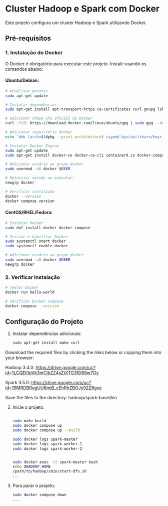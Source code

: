 # Cluster Hadoop e Spark com Docker

Este projeto configura um cluster Hadoop e Spark utilizando Docker.

## Pré-requisitos

### 1. Instalação do Docker

O Docker é obrigatório para executar este projeto. Instale usando os comandos abaixo:

#### Ubuntu/Debian:
```bash
# Atualizar pacotes
sudo apt-get update

# Instalar dependências
sudo apt-get install apt-transport-https ca-certificates curl gnupg lsb-release

# Adicionar chave GPG oficial do Docker
curl -fsSL https://download.docker.com/linux/ubuntu/gpg | sudo gpg --dearmor -o /usr/share/keyrings/docker-archive-keyring.gpg

# Adicionar repositório Docker
echo "deb [arch=$(dpkg --print-architecture) signed-by=/usr/share/keyrings/docker-archive-keyring.gpg] https://download.docker.com/linux/ubuntu $(lsb_release -cs) stable" | sudo tee /etc/apt/sources.list.d/docker.list > /dev/null

# Instalar Docker Engine
sudo apt-get update
sudo apt-get install docker-ce docker-ce-cli containerd.io docker-compose-plugin

# Adicionar usuário ao grupo docker
sudo usermod -aG docker $USER

# Reiniciar sessão ou executar:
newgrp docker

# Verificar instalação
docker --version
docker compose version
```

#### CentOS/RHEL/Fedora:
```bash
# Instalar Docker
sudo dnf install docker docker-compose

# Iniciar e habilitar Docker
sudo systemctl start docker
sudo systemctl enable docker

# Adicionar usuário ao grupo docker
sudo usermod -aG docker $USER
newgrp docker
```

### 2. Verificar Instalação
```bash
# Testar Docker
docker run hello-world

# Verificar Docker Compose
docker compose --version
```

## Configuração do Projeto

1. Instalar dependências adicionais:
   ```bash
   sudo apt-get install make curl

Download the required files by clicking the links below or copying them into your browser:

Hadoop 3.4.0:
https://drive.google.com/uc?id=1LCQEl0pVk3mCjbZZ4sZtXTG3fD68w7Oy

Spark 3.5.0:
https://drive.google.com/uc?id=19MRDBRugUU6mjB_cEhRhZBOJy92Z8gve

Save the files to the directory:
hadoop/spark-base/bin

2. Inicie o projeto:
   ```bash

   sudo make build
   sudo docker compose up
   sudo docker compose up --build

   sudo docker logs spark-master
   sudo docker logs spark-worker-1
   sudo docker logs spark-worker-2


   sudo docker exec -it spark-master bash
   echo $HADOOP_HOME
   /path/to/hadoop/sbin/start-dfs.sh
   ...

3. Para parar o projeto:
   ```bash
   sudo docker compose down
   ...





